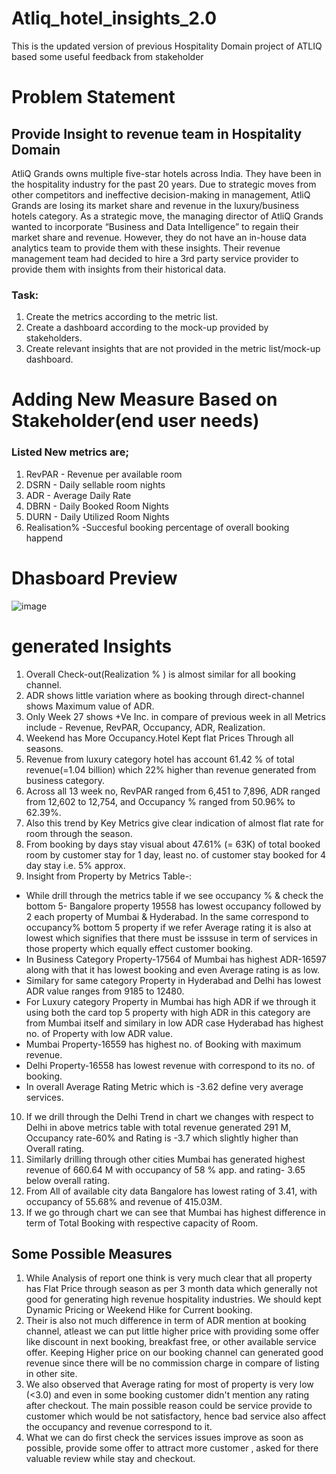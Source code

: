 # Atliq_hotel_insights_2.0
This is the updated version of previous Hospitality Domain project of ATLIQ based some useful feedback from stakeholder

# Problem Statement 
## Provide Insight to revenue team in Hospitality Domain
AtliQ Grands owns multiple five-star hotels across India. They have been in the hospitality industry for the past 20 years. 
Due to strategic moves from other competitors and ineffective decision-making in management, AtliQ Grands are losing its market share and revenue in the luxury/business 
hotels category.
As a strategic move, the managing director of AtliQ Grands wanted to incorporate “Business and Data Intelligence” to regain their market share and revenue. 
However, they do not have an in-house data analytics team to provide them with these insights.
Their revenue management team had decided to hire a 3rd party service provider to provide them with insights from their historical data.

### Task:  
1) Create the metrics according to the metric list.
2) Create a dashboard according to the mock-up provided by stakeholders.
3) Create relevant insights that are not provided in the metric list/mock-up dashboard.

# Adding New Measure Based on Stakeholder(end user needs)
### Listed New metrics are;
1)  RevPAR - Revenue per available room 
2) DSRN - Daily sellable room nights 
3) ADR - Average Daily Rate 
4) DBRN - Daily Booked Room Nights 
5) DURN - Daily Utilized Room Nights
6) Realisation% -Succesful booking percentage of overall booking happend

# Dhasboard Preview
![image](https://user-images.githubusercontent.com/110016087/219565071-10aae488-d9d9-4dc9-ad9d-c5c12da57d92.png)

#  generated Insights

1) Overall Check-out(Realization % )  is almost similar for all booking channel.
2) ADR shows little variation where as booking through direct-channel shows Maximum value of ADR.
3)  Only Week 27 shows +Ve Inc. in compare of previous week in all Metrics include - Revenue, RevPAR, Occupancy, ADR, Realization.
4) Weekend has More Occupancy.Hotel Kept flat Prices Through all seasons.
5) Revenue from luxury category hotel has account 61.42 % of total revenue(=1.04 billion) which 22% higher than revenue generated from business category.
6) Across all 13 week no, RevPAR ranged from 6,451 to 7,896, ADR ranged from 12,602 to 12,754, and Occupancy % ranged from 50.96% to 62.39%.
7) Also this trend by Key Metrics give clear indication of almost flat rate for room  through the season.
8) From booking by days stay visual about 47.61% (= 63K) of total booked room by customer stay for 1 day,
least no. of customer stay booked for 4 day stay i.e. 5% approx.
9) Insight from Property by Metrics Table-:
* While drill through the metrics table if we see occupancy % & check the bottom 5- Bangalore property 19558 has lowest occupancy followed by 2 each property of Mumbai & Hyderabad.
  In the same correspond to occupancy% bottom 5 property if we refer Average rating it is also at lowest which signifies that there must be isssuse in term of services in those property which equally effect customer booking.
* In Business Category Property-17564 of Mumbai has highest ADR-16597 along with that it has lowest booking and even Average rating is as low.
* Similary for same category Property in Hyderabad and Delhi has lowest ADR value ranges from 9185 to 12480.
* For Luxury category Property in Mumbai has high ADR if we through it using both the card top 5 property with high ADR in this category are from Mumbai itself and similary in low ADR case Hyderabad has highest no. of Property with low ADR value.
* Mumbai Property-16559 has highest no. of Booking with maximum revenue.
* Delhi Property-16558 has lowest revenue with correspond to its no. of booking.
* In overall  Average Rating Metric which is -3.62 define very average services.
10) If we drill through the Delhi Trend in chart we changes with respect to Delhi in above metrics table  with total revenue generated 291 M, Occupancy rate-60% and Rating is -3.7 which slightly higher than Overall rating.
11) Similarly drilling through other cities Mumbai has generated highest revenue of 660.64 M with occupancy of 58 % app. and rating- 3.65 below overall rating.
12) From All of available city data Bangalore has lowest rating of 3.41, with occupancy of 55.68% and revenue of 415.03M.
13) If we go through chart we can see that Mumbai has highest difference in term of Total Booking with respective capacity of Room.

## Some Possible Measures
1) While Analysis of report one think is very much clear that all property has Flat Price through season as per 3 month data which generally not good for generating high revenue hospitality industries. 
   We should kept Dynamic Pricing or Weekend Hike for Current booking.
2) Their is also not much difference in term of ADR mention at booking channel, atleast  we can put  little higher price with providing some offer like discount in next booking, breakfast free, or other available service offer.
   Keeping Higher price on our booking channel can generated good revenue since there will be no commission charge in compare of listing in other site.
3) We also observed that Average rating for most of property is very low (<3.0) and even in some booking customer didn't mention any rating after checkout. 
   The main possible reason could be service provide to customer which would be not satisfactory, hence bad service also affect the occupancy and revenue correspond to it.
4) What we can do first check the services issues improve as soon as possible, provide some  offer to attract more customer ,
   asked for there valuable review while stay and checkout.
